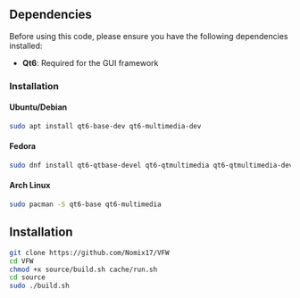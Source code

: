 ## Dependencies

Before using this code, please ensure you have the following dependencies installed:

- **Qt6**: Required for the GUI framework
  
### Installation

#### Ubuntu/Debian
```bash
sudo apt install qt6-base-dev qt6-multimedia-dev
```

#### Fedora
```bash
sudo dnf install qt6-qtbase-devel qt6-qtmultimedia qt6-qtmultimedia-devel
```

#### Arch Linux
```bash
sudo pacman -S qt6-base qt6-multimedia
```

## Installation

```bash
git clone https://github.com/Nomix17/VFW
cd VFW
chmod +x source/build.sh cache/run.sh
cd source
sudo ./build.sh
```
